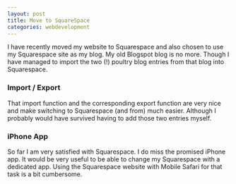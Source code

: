 ```yaml
---
layout: post
title: Move to SquareSpace
categories: webdevelopment
---
```

I have recently moved my website to Squarespace and also chosen to use my Squarespace site as my blog. My old Blogspot blog is no more. Though I have managed to import the two (!) poultry blog entries from that blog into Squarespace.
<!--more-->
### Import / Export
That  import function and the corresponding export function are very nice and make switching to Squarespace (and from)  much easier. Although I probably would have survived having to add those two entries myself.

### iPhone App
So far I am&nbsp;very satisfied with Squarespace. I do miss the promised iPhone app. It would be very useful to be able to change my Squarespace with a dedicated app. Using  the Squarespace website with Mobile Safari for that task is a bit cumbersome.